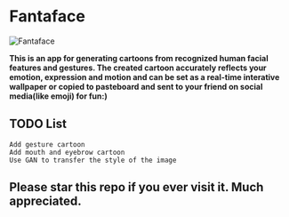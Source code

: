 # Fantaface
![Fantaface](https://user-images.githubusercontent.com/87317405/185065895-54a22b19-2e29-4779-b4ff-c4eb8e9a7057.jpg)

**This is an app for generating cartoons from recognized human facial features and gestures. The created cartoon accurately reflects your emotion, expression and motion and can be set as a real-time interative wallpaper or copied to pasteboard and sent to your friend on social media(like emoji) for fun:)**
## TODO List
```
Add gesture cartoon
Add mouth and eyebrow cartoon
Use GAN to transfer the style of the image

```


## Please star this repo if you ever visit it. Much appreciated.
